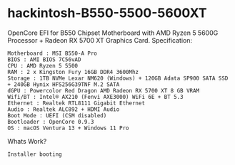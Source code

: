 # hackintosh-B550-5500-5600XT
OpenCore EFI for B550 Chipset Motherboard with AMD Ryzen 5 5600G Processor + Radeon RX 5700 XT Graphics Card.
Specification:

    Motherboard : MSI B550-A Pro
    BIOS : AMI BIOS 7C56vAD
    CPU : AMD Ryzen 5 5500
    RAM : 2 x Kingston Fury 16GB DDR4 3600Mhz
    Storage : 1TB NVMe Lexar NM620 (Windows) + 120GB Adata SP900 SATA SSD + 240GB Hynix HFS256G39TNF M.2 SATA 
    dGPU : Powercolor Red Dragon AMD Radeon RX 5700 XT 8 GB VRAM
    Wifi/BT : Intel® AX210 (Fenvi AXE3000) WiFi 6E + BT 5.3
    Ethernet : Realtek RTL8111 Gigabit Ethernet
    Audio : Realtek ALC892 + HDMI Audio
    Boot Mode : UEFI (CSM disabled)
    Bootloader : OpenCore 0.9.3
    OS : macOS Ventura 13 + Windows 11 Pro

Whats Work?

    Installer booting

